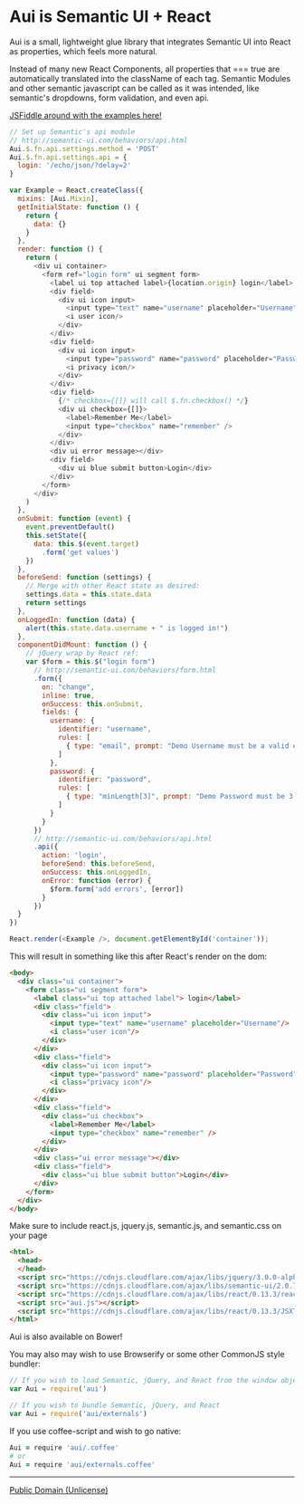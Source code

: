 Aui is Semantic UI + React
==========================

Aui is a small, lightweight glue library that integrates Semantic UI into React as properties, which feels more natural.

Instead of many new React Components, all properties that === true are automatically translated into the className of each tag.
Semantic Modules and other semantic javascript can be called as it was intended, like semantic's dropdowns, form validation, and even api.



[JSFiddle around with the examples here!](http://javascriptismagic.github.io/aui/)

```js
// Set up Semantic's api module
// http://semantic-ui.com/behaviors/api.html
Aui.$.fn.api.settings.method = 'POST'
Aui.$.fn.api.settings.api = {
  login: '/echo/json/?delay=2'
}

var Example = React.createClass({
  mixins: [Aui.Mixin],
  getInitialState: function () {
    return {
      data: {}
    }
  },
  render: function () {
    return (
      <div ui container>
        <form ref="login form" ui segment form>
          <label ui top attached label>{location.origin} login</label>
          <div field>
            <div ui icon input>
              <input type="text" name="username" placeholder="Username"/>
              <i user icon/>
            </div>
          </div>
          <div field>
            <div ui icon input>
              <input type="password" name="password" placeholder="Password"/>
              <i privacy icon/>
            </div>
          </div>
          <div field>
            {/* checkbox={[]} will call $.fn.checkbox() */}
            <div ui checkbox={[]}>
              <label>Remember Me</label>
              <input type="checkbox" name="remember" />
            </div>
          </div>
          <div ui error message></div>
          <div field>
            <div ui blue submit button>Login</div>
          </div>
        </form>
      </div>
    )
  },
  onSubmit: function (event) {
    event.preventDefault()
    this.setState({
      data: this.$(event.target)
        .form('get values')
    })
  },
  beforeSend: function (settings) {
    // Merge with other React state as desired:
    settings.data = this.state.data
    return settings
  },
  onLoggedIn: function (data) {
    alert(this.state.data.username + " is logged in!")
  },
  componentDidMount: function () {
    // jQuery wrap by React ref:
    var $form = this.$("login form")
      // http://semantic-ui.com/behaviors/form.html
      .form({
        on: "change",
        inline: true,
        onSuccess: this.onSubmit,
        fields: {
          username: {
            identifier: "username",
            rules: [
              { type: "email", prompt: "Demo Username must be a valid email address (do not submit your real email)" }
            ]
          },
          password: {
            identifier: "password",
            rules: [
              { type: "minLength[3]", prompt: "Demo Password must be 3 or more characters long (do not use a real password)" }
            ]
          }
        }
      })
      // http://semantic-ui.com/behaviors/api.html
      .api({
        action: 'login',
        beforeSend: this.beforeSend,
        onSuccess: this.onLoggedIn,
        onError: function (error) {
          $form.form('add errors', [error])
        }
      })
  }
})

React.render(<Example />, document.getElementById('container'));

```

This will result in something like this after React's render on the dom:
```html
<body>
  <div class="ui container">
    <form class="ui segment form">
      <label class="ui top attached label"> login</label>
      <div class="field">
        <div class="ui icon input">
          <input type="text" name="username" placeholder="Username"/>
          <i class="user icon"/>
        </div>
      </div>
      <div class="field">
        <div class="ui icon input">
          <input type="password" name="password" placeholder="Password"/>
          <i class="privacy icon"/>
        </div>
      </div>
      <div class="field">
        <div class="ui checkbox">
          <label>Remember Me</label>
          <input type="checkbox" name="remember" />
        </div>
      </div>
      <div class="ui error message"></div>
      <div class="field">
        <div class="ui blue submit button">Login</div>
      </div>
    </form>
  </div>
</body>
```

Make sure to include react.js, jquery.js, semantic.js, and semantic.css on your page
```html
<html>
  <head>
  </head>
  <script src="https://cdnjs.cloudflare.com/ajax/libs/jquery/3.0.0-alpha1/jquery.js"></script>
  <script src="https://cdnjs.cloudflare.com/ajax/libs/semantic-ui/2.0.7/semantic.js"></script>
  <script src="https://cdnjs.cloudflare.com/ajax/libs/react/0.13.3/react.js"></script>
  <script src="aui.js"></script>
  <script src="https://cdnjs.cloudflare.com/ajax/libs/react/0.13.3/JSXTransformer.js"></script>
</html>
```

Aui is also available on Bower!

You may also may wish to use Browserify or some other CommonJS style bundler:
```js
// If you wish to load Semantic, jQuery, and React from the window object:
var Aui = require('aui')

// If you wish to bundle Semantic, jQuery, and React
var Aui = require('aui/externals')
```

If you use coffee-script and wish to go native:
```coffee
Aui = require 'aui/.coffee'
# or
Aui = require 'aui/externals.coffee'
```

-------------------------------------------------
[Public Domain (Unlicense)](http://unlicense.org/)
